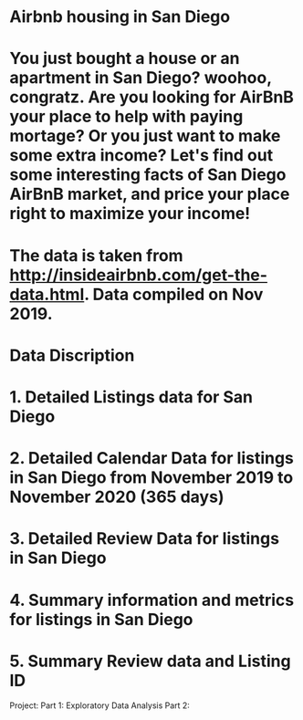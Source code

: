 # Airbnb housing in San Diego
# You just bought a house or an apartment in San Diego? woohoo, congratz. Are you looking for AirBnB your place to help with paying mortage? Or you just want to make some extra income? Let's find out some interesting facts of San Diego AirBnB market, and price your place right to maximize your income! 
# The data is taken from http://insideairbnb.com/get-the-data.html. Data compiled on Nov 2019. 
# Data Discription
# 1. Detailed Listings data for San Diego
# 2. Detailed Calendar Data for listings in San Diego from November 2019 to November 2020 (365 days)
# 3. Detailed Review Data for listings in San Diego
# 4. Summary information and metrics for listings in San Diego
# 5. Summary Review data and Listing ID 

Project:
Part 1: Exploratory Data Analysis
Part 2: 
